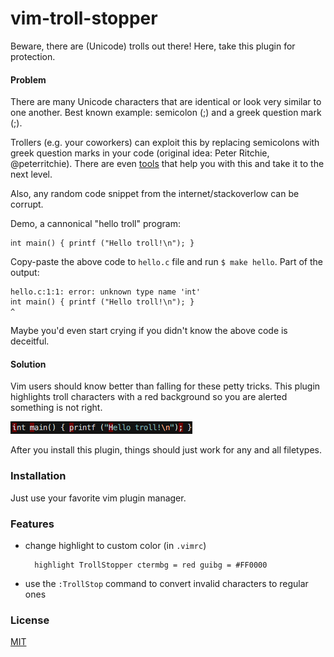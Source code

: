 # vim-troll-stopper

Beware, there are (Unicode) trolls out there! Here, take this plugin for
protection.

#### Problem

There are many Unicode characters that are identical or look very
similar to one another. Best known example: semicolon (;) and a greek question
mark (;).

Trollers (e.g. your coworkers) can exploit this by replacing semicolons with
greek question marks in your code (original idea: Peter Ritchie, @peterritchie).
There are even [tools](https://github.com/reinderien/mimic) that help you with
this and take it to the next level.

Also, any random code snippet from the internet/stackoverlow can be corrupt.

Demo, a cannonical "hello troll" program:


    ⅰnt ⅿain() { рrintf ("Ηello troll!\n"); }

Copy-paste the above code to `hello.c` file and run `$ make hello`. Part of the
output:

    hello.c:1:1: error: unknown type name 'ⅰnt'
    ⅰnt ⅿain() { рrintf ("Ηello troll!\n"); }
    ^

Maybe you'd even start crying if you didn't know the above code is deceitful.

#### Solution

Vim users should know better than falling for these petty tricks.
This plugin highlights troll characters with a red background so you are alerted
something is not right.

![hello troll program](hello_troll.png)

After you install this plugin, things should just work for any and all
filetypes.

### Installation

Just use your favorite vim plugin manager.

### Features

- change highlight to custom color (in `.vimrc`)

        highlight TrollStopper ctermbg = red guibg = #FF0000

- use the `:TrollStop` command to convert invalid characters to regular ones

### License

[MIT](LICENSE.md)
